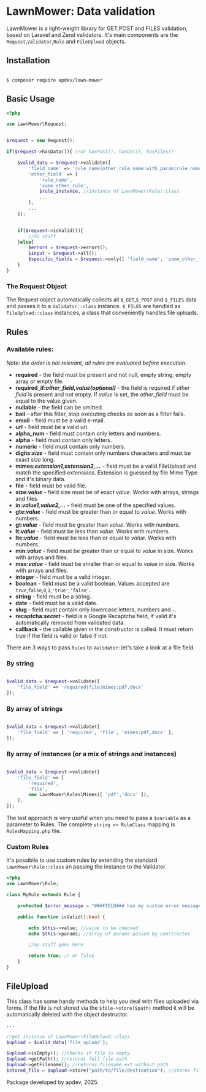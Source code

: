 # LawnMower: Data validation

LawnMower is a light-weight library for GET,POST and FILES validation, based on Laravel and Zend validators.
It's main components are the `Request`,`Validator`,`Rule` and `FileUpload` objects.


## Installation

```

$ composer require apdev/lawn-mower

```

## Basic Usage

```php
<?php

use LawnMower\Request;


$request = new Request();

if($request->hasData()){ //or hasPost(), hasGet(), hasFiles()

    $valid_data = $request->validate([
        'field_name' => 'rule_name|other_rule_name:with_param|rule_name',
        'other_field' => [
            'rule_name',
            'some_other_rule',
            $rule_instance, //instance of LawnMower\Rule::class
            ...
        ],
        ...
    ]);


    if($request->isValid()){
        //do stuff
    }else{
        $errors = $request->errors();
        $input = $request->all();
        $specific_fields = $request->only([ 'field_name', 'some_other_field', ... ]);
    }
}

```

### The Request Object

The Request object automatically collects all `$_GET`,`$_POST` and `$_FILES` data and passes it to a `Validator::class` instance.
`$_FILES` are handled as `FileUpload::class` instances, a class that conveniently handles file uploads. 

## Rules
### Available rules:

*Note: the order is not relevant, all rules are evaluated before execution.*

* **required** - the field must be present and not null, empty string, empty array or empty file.
* **required_if:*other_field,value(optional)*** - the field is required if *other field* is present and not empty. If *value* is set, the *other_field* must be equal to the value given.
* **nullable** - the field can be omitted.
* **bail** - after this filter, stop executing checks as soon as a filter fails.
* **email** - field must be a valid e-mail.
* **url** - field must be a valid url.
* **alpha_num** - field must contain only letters and numbers.
* **alpha** - field must contain only letters.
* **numeric** - field must contain only numbers.
* **digits:*size*** - field must contain only numbers characters and must be exact *size* long.
* **mimes:*extension1,extension2,...*** - field must be a valid FileUpload and match the specified *extensions*. Extension is guessed by file Mime Type and it's binary data.
* **file** - field must be valid file.
* **size:*value*** - field size must be of exact *value*. Works with arrays, strings and files.
* **in:*value1,value2,...*** - field must be one of the specified values.
* **gte:*value*** - field must be greater than or equal to *value*. Works with numbers.
* **gt:*value*** - field must be greater than *value*. Works with numbers.
* **lt:*value*** - field must be less than *value*. Works with numbers.
* **lte:*value*** - field must be less than or equal to *value*. Works with numbers.
* **min:*value*** - field must be greater than or equal to *value* in size. Works with arrays and files. 
* **max:*value*** - field must be smaller than or equal to *value* in size. Works with arrays and files. 
* **integer** - field must be a valid integer.
* **boolean** - field must be a valid boolean. Values accepted are `true`,`false`,`0`,`1`,`'true'`,`'false'`.
* **string** - field must be a string.
* **date** - field must be a valid date.
* **slug** - field must contain only lowercase letters, numbers and `-`.
* **recaptcha:*secret*** - field is a Google Recaptcha field, if valid it's automatically removed from validated data.
* **callback** - the callable given in the constructor is called. It must return true if the field is valid or false if not.


There are 3 ways to pass `Rules` to `Validator`: let's take a look at a file field.

### By string

```php

$valid_data = $request->validate([
    'file_field' => 'required|file|mimes:pdf,docx'
]);


```

### By array of strings

```php

$valid_data = $request->validate([
    'file_field' => [ 'required', 'file', 'mimes:pdf,docx' ],
]);


```

### By array of instances (or a mix of strings and instances)

```php

$valid_data = $request->validate([
    'file_field' => [
        'required',
        'file',
        new LawnMower\Rules\Mimes([ 'pdf','docx' ]),
    ],
]);


```

The last approach is very useful when you need to pass a `$variable` as a parameter to Rules.
The complete `string => RuleClass` mapping is `RulesMapping.php` file.


### Custom Rules

It's possibile to use custom rules by extending the standard `LawnMower\Rule::class` an passing the instance to the Validator.


```php
<?php
use LawnMower\Rule;

class MyRule extends Rule {

    protected $error_message = "###FIELD### has my custom error message, with ###PARAMS### too.";

    public function isValid():bool {

        echo $this->value; //value to be checked
        echo $this->params; //array of params passed by constructor

        //my stuff goes here

        return true; // or false
    }
}


```


## FileUpload

This class has some handy methods to help you deal with files uploaded via forms.
If the file is not stored via the `$file->store($path)` method it will be automatically deleted with the object destructor.

```php
...

//get instance of LawnMower\FileUpload::class
$upload = $valid_data['file_upload'];

$upload->isEmpty(); //checks if file is empty
$upload->getPath(); //returns full file path
$upload->getFilename(); //returns filename.ext without path
$stored_file = $upload->store("path/to/file/destination"); //stores file and returns a LawnMower\File::class instance;

```

Package developed by apdev, 2025.
